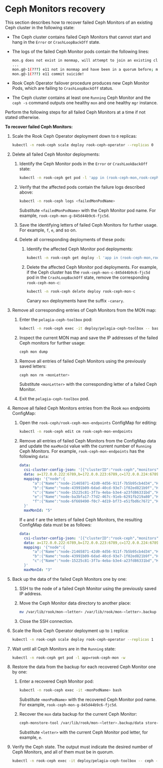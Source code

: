 <a id="ceph-mon-recover"></a>

# Ceph Monitors recovery

This section describes how to recover failed Ceph Monitors of an existing Ceph
cluster in the following state:

* The Ceph cluster contains failed Ceph Monitors that cannot start and hang
  in the `Error` or `CrashLoopBackOff` state.
* The logs of the failed Ceph Monitor pods contain the following lines:
  ```bash
  mon.g does not exist in monmap, will attempt to join an existing cluster
  ...
  mon.g@-1(???) e11 not in monmap and have been in a quorum before; must have been removed
  mon.g@-1(???) e11 commit suicide!
  ```

* Rook Ceph Operator failover procedure produces new Ceph Monitor Pods, which are failing to
  `CrashLoopBackOff` status.
* The Ceph cluster contains at least one `Running` Ceph Monitor and the
  `ceph -s` command outputs one healthy `mon` and one healthy
  `mgr` instance.

Perform the following steps for all failed Ceph Monitors at a time if not
stated otherwise.

**To recover failed Ceph Monitors:**

1. Scale the Rook Ceph Operator deployment down to `0` replicas:
   ```bash
   kubectl -n rook-ceph scale deploy rook-ceph-operator --replicas 0
   ```

2. Delete all failed Ceph Monitor deployments:

     1. Identify the Ceph Monitor pods in the `Error` or `CrashLookBackOff`
        state:
        ```bash
        kubectl -n rook-ceph get pod -l 'app in (rook-ceph-mon,rook-ceph-mon-canary)'
        ```

     2. Verify that the affected pods contain the failure logs described above:
        ```bash
        kubectl -n rook-ceph logs <failedMonPodName>
        ```

          Substitute `<failedMonPodName>` with the Ceph Monitor pod name. For
          example, `rook-ceph-mon-g-845d44b9c6-fjc5d`.

     3. Save the identifying letters of failed Ceph Monitors for further usage.
        For example, `f`, `e`, and so on.
     4. Delete all corresponding deployments of these pods:

          1. Identify the affected Ceph Monitor pod deployments:
             ```bash
             kubectl -n rook-ceph get deploy -l 'app in (rook-ceph-mon,rook-ceph-mon-canary)'
             ```

          2. Delete the affected Ceph Monitor pod deployments. For example, if the
             Ceph cluster has the `rook-ceph-mon-c-845d44b9c6-fjc5d` pod in the
             `CrashLoopBackOff` state, remove the corresponding `rook-ceph-mon-c`:
             ```bash
             kubectl -n rook-ceph delete deploy rook-ceph-mon-c
             ```

               Canary `mon` deployments have the suffix `-canary`.

3. Remove all corresponding entries of Ceph Monitors from the MON map:

     1. Enter the `pelagia-ceph-toolbox` pod:
        ```bash
        kubectl -n rook-ceph exec -it deploy/pelagia-ceph-toolbox -- bash
        ```

     2. Inspect the current MON map and save the IP addresses of the failed Ceph
        monitors for further usage:
        ```bash
        ceph mon dump
        ```

     3. Remove all entries of failed Ceph Monitors using the previously saved
        letters:
        ```bash
        ceph mon rm <monLetter>
        ```

          Substitute `<monLetter>` with the corresponding letter of a failed Ceph Monitor.

     4. Exit the `pelagia-ceph-toolbox` pod.

4. Remove all failed Ceph Monitors entries from the Rook `mon` endpoints
   ConfigMap:

     1. Open the `rook-ceph/rook-ceph-mon-endpoints` ConfigMap for editing:
        ```bash
        kubectl -n rook-ceph edit cm rook-ceph-mon-endpoints
        ```

     2. Remove all entries of failed Ceph Monitors from the ConfigMap data and
        update the `maxMonId` value with the current number of `Running`
        Ceph Monitors. For example, `rook-ceph-mon-endpoints` has the
        following `data`:
        ```yaml
        data:
          csi-cluster-config-json: '[{"clusterID":"rook-ceph","monitors":["172.0.0.222:6789","172.0.0.223:6789","172.0.0.224:6789","172.16.52.217:6789","172.16.52.216:6789"]}]'
          data: a=172.0.0.222:6789,b=172.0.0.223:6789,c=172.0.0.224:6789,f=172.0.0.217:6789,e=172.0.0.216:6789
          mapping: '{"node":{
              "a":{"Name":"node-21465871-42d0-4d56-911f-7b5b95cb4d34","Hostname":"node-21465871-42d0-4d56-911f-7b5b95cb4d34","Address":"172.16.52.222"},
              "b":{"Name":"node-43991b09-6dad-40cd-93e7-1f02ed821b9f","Hostname":"node-43991b09-6dad-40cd-93e7-1f02ed821b9f","Address":"172.16.52.223"},
              "c":{"Name":"node-15225c81-3f7a-4eba-b3e4-a23fd86331bd","Hostname":"node-15225c81-3f7a-4eba-b3e4-a23fd86331bd","Address":"172.16.52.224"},
              "e":{"Name":"node-ba3bfa17-77d2-467c-91eb-6291fb219a80","Hostname":"node-ba3bfa17-77d2-467c-91eb-6291fb219a80","Address":"172.16.52.216"},
              "f":{"Name":"node-6f669490-f0c7-4d19-bf73-e51fbd6c7672","Hostname":"node-6f669490-f0c7-4d19-bf73-e51fbd6c7672","Address":"172.16.52.217"}}
          }'
          maxMonId: "5"
        ```

          If `e` and `f` are the letters of failed Ceph Monitors, the resulting
          ConfigMap data must be as follows:
          ```yaml
          data:
            csi-cluster-config-json: '[{"clusterID":"rook-ceph","monitors":["172.0.0.222:6789","172.0.0.223:6789","172.0.0.224:6789"]}]'
            data: a=172.0.0.222:6789,b=172.0.0.223:6789,c=172.0.0.224:6789
            mapping: '{"node":{
                "a":{"Name":"node-21465871-42d0-4d56-911f-7b5b95cb4d34","Hostname":"node-21465871-42d0-4d56-911f-7b5b95cb4d34","Address":"172.16.52.222"},
                "b":{"Name":"node-43991b09-6dad-40cd-93e7-1f02ed821b9f","Hostname":"node-43991b09-6dad-40cd-93e7-1f02ed821b9f","Address":"172.16.52.223"},
                "c":{"Name":"node-15225c81-3f7a-4eba-b3e4-a23fd86331bd","Hostname":"node-15225c81-3f7a-4eba-b3e4-a23fd86331bd","Address":"172.16.52.224"}}
            }'
            maxMonId: "3"
          ```

5. Back up the data of the failed Ceph Monitors one by one:

     1. SSH to the node of a failed Ceph Monitor using the previously saved IP
        address.
     2. Move the Ceph Monitor data directory to another place:
        ```bash
        mv /var/lib/rook/mon-<letter> /var/lib/rook/mon-<letter>.backup
        ```

     3. Close the SSH connection.

6. Scale the Rook Ceph Operator deployment up to `1` replica:
   ```bash
   kubectl -n rook-ceph scale deploy rook-ceph-operator --replicas 1
   ```

7. Wait until all Ceph Monitors are in the `Running` state:
   ```bash
   kubectl -n rook-ceph get pod -l app=rook-ceph-mon -w
   ```

8. Restore the data from the backup for each recovered Ceph Monitor one by one:

     1. Enter a recovered Ceph Monitor pod:
        ```bash
        kubectl -n rook-ceph exec -it <monPodName> bash
        ```

          Substitute `<monPodName>` with the recovered Ceph Monitor pod name. For
          example, `rook-ceph-mon-g-845d44b9c6-fjc5d`.

     2. Recover the `mon` data backup for the current Ceph Monitor:
        ```bash
        ceph-monstore-tool /var/lib/rook/mon-<letter>.backup/data store-copy /var/lib/rook/mon-<letter>/data/
        ```

          Substitute `<letter>` with the current Ceph Monitor pod letter, for example, `e`.

9. Verify the Ceph state. The output must indicate the desired number of Ceph
   Monitors, and all of them must be in quorum.
   ```bash
   kubectl -n rook-ceph exec -it deploy/pelagia-ceph-toolbox -- ceph -s
   ```
